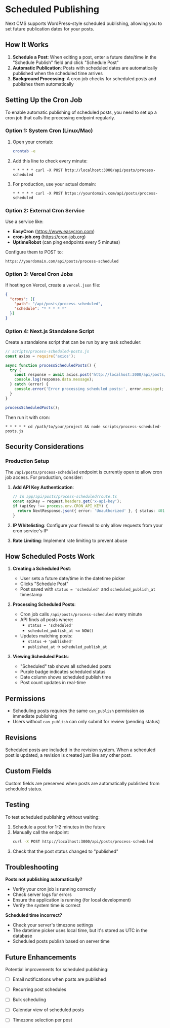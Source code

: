 # Scheduled Publishing

Next CMS supports WordPress-style scheduled publishing, allowing you to set future publication dates for your posts.

## How It Works

1. **Schedule a Post**: When editing a post, enter a future date/time in the "Schedule Publish" field and click "Schedule Post"
2. **Automatic Publication**: Posts with scheduled dates are automatically published when the scheduled time arrives
3. **Background Processing**: A cron job checks for scheduled posts and publishes them automatically

## Setting Up the Cron Job

To enable automatic publishing of scheduled posts, you need to set up a cron job that calls the processing endpoint regularly.

### Option 1: System Cron (Linux/Mac)

1. Open your crontab:
   ```bash
   crontab -e
   ```

2. Add this line to check every minute:
   ```cron
   * * * * * curl -X POST http://localhost:3000/api/posts/process-scheduled
   ```

3. For production, use your actual domain:
   ```cron
   * * * * * curl -X POST https://yourdomain.com/api/posts/process-scheduled
   ```

### Option 2: External Cron Service

Use a service like:
- **EasyCron** (https://www.easycron.com)
- **cron-job.org** (https://cron-job.org)
- **UptimeRobot** (can ping endpoints every 5 minutes)

Configure them to POST to:
```
https://yourdomain.com/api/posts/process-scheduled
```

### Option 3: Vercel Cron Jobs

If hosting on Vercel, create a `vercel.json` file:

```json
{
  "crons": [{
    "path": "/api/posts/process-scheduled",
    "schedule": "* * * * *"
  }]
}
```

### Option 4: Next.js Standalone Script

Create a standalone script that can be run by any task scheduler:

```javascript
// scripts/process-scheduled-posts.js
const axios = require('axios');

async function processScheduledPosts() {
  try {
    const response = await axios.post('http://localhost:3000/api/posts/process-scheduled');
    console.log(response.data.message);
  } catch (error) {
    console.error('Error processing scheduled posts:', error.message);
  }
}

processScheduledPosts();
```

Then run it with cron:
```cron
* * * * * cd /path/to/your/project && node scripts/process-scheduled-posts.js
```

## Security Considerations

### Production Setup

The `/api/posts/process-scheduled` endpoint is currently open to allow cron job access. For production, consider:

1. **Add API Key Authentication**:
   ```typescript
   // In app/api/posts/process-scheduled/route.ts
   const apiKey = request.headers.get('x-api-key');
   if (apiKey !== process.env.CRON_API_KEY) {
     return NextResponse.json({ error: 'Unauthorized' }, { status: 401 });
   }
   ```

2. **IP Whitelisting**: Configure your firewall to only allow requests from your cron service's IP

3. **Rate Limiting**: Implement rate limiting to prevent abuse

## How Scheduled Posts Work

1. **Creating a Scheduled Post**:
   - User sets a future date/time in the datetime picker
   - Clicks "Schedule Post"
   - Post saved with `status = 'scheduled'` and `scheduled_publish_at` timestamp

2. **Processing Scheduled Posts**:
   - Cron job calls `/api/posts/process-scheduled` every minute
   - API finds all posts where:
     - `status = 'scheduled'`
     - `scheduled_publish_at <= NOW()`
   - Updates matching posts:
     - `status` → `'published'`
     - `published_at` → `scheduled_publish_at`

3. **Viewing Scheduled Posts**:
   - "Scheduled" tab shows all scheduled posts
   - Purple badge indicates scheduled status
   - Date column shows scheduled publish time
   - Post count updates in real-time

## Permissions

- Scheduling posts requires the same `can_publish` permission as immediate publishing
- Users without `can_publish` can only submit for review (pending status)

## Revisions

Scheduled posts are included in the revision system. When a scheduled post is updated, a revision is created just like any other post.

## Custom Fields

Custom fields are preserved when posts are automatically published from scheduled status.

## Testing

To test scheduled publishing without waiting:

1. Schedule a post for 1-2 minutes in the future
2. Manually call the endpoint:
   ```bash
   curl -X POST http://localhost:3000/api/posts/process-scheduled
   ```
3. Check that the post status changed to "published"

## Troubleshooting

**Posts not publishing automatically?**
- Verify your cron job is running correctly
- Check server logs for errors
- Ensure the application is running (for local development)
- Verify the system time is correct

**Scheduled time incorrect?**
- Check your server's timezone settings
- The datetime picker uses local time, but it's stored as UTC in the database
- Scheduled posts publish based on server time

## Future Enhancements

Potential improvements for scheduled publishing:
- [ ] Email notifications when posts are published
- [ ] Recurring post schedules
- [ ] Bulk scheduling
- [ ] Calendar view of scheduled posts
- [ ] Timezone selection per post

